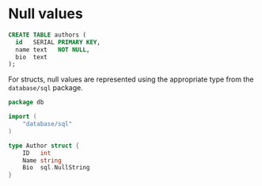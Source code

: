 # Null values

```sql
CREATE TABLE authors (
  id   SERIAL PRIMARY KEY,
  name text   NOT NULL,
  bio  text
);
```

For structs, null values are represented using the appropriate type from the
`database/sql` package. 

```go
package db

import (
	"database/sql"
)

type Author struct {
	ID   int
	Name string
	Bio  sql.NullString
}
```
